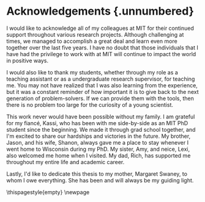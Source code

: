 # Acknowledgements {.unnumbered}

I would like to acknowledge all of my colleagues at MIT for their continued
support throughout various research projects. Although challenging at times, we
managed to accomplish a great deal and learn even more together over the last
five years. I have no doubt that those individuals that I have had the privilege
to work with at MIT will continue to impact the world in positive ways.

I would also like to thank my students, whether through my role as a teaching
assistant or as a undergraduate research supervisor, for teaching me. You may
not have realized that I was also learning from the experience, but it was a
constant reminder of how important it is to give back to the next generation of
problem-solvers. If we can provide them with the tools, then there is no
problem too large for the curiosity of a young scientist.

This work never would have been possible without my family. I am grateful for my
fiancé, Kassi, who has been with me side-by-side as an MIT PhD student since
the beginning. We made it through grad school together, and I'm excited to share
our hardships and victories in the future. My brother, Jason, and his wife,
Shanon, always gave me a place to stay whenever I went home to Wisconsin during
my PhD. My sister, Amy, and neice, Lexi, also welcomed me home when I visited.
My dad, Rich, has supported me throughout my entire life and academic career. 

Lastly, I'd like to dedicate this thesis to my mother, Margaret Swaney, to whom
I owe everything. She has been and will always be my guiding light.

\thispagestyle{empty}
\newpage

